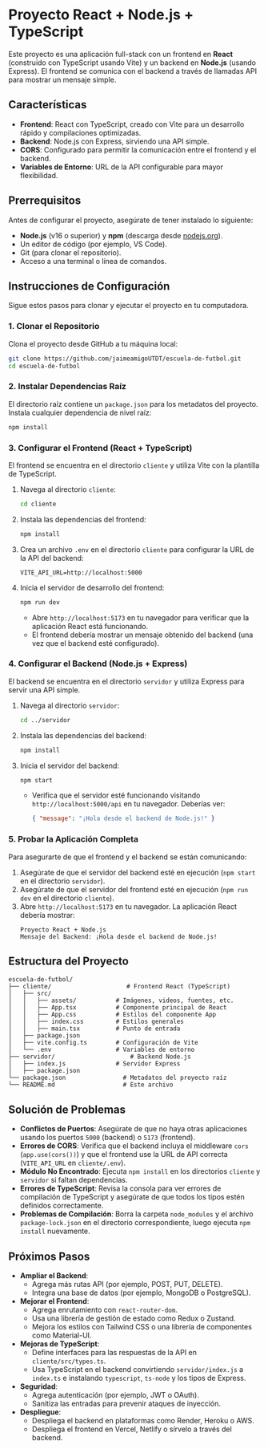 # Proyecto React + Node.js + TypeScript

Este proyecto es una aplicación full-stack con un frontend en **React** (construido con TypeScript usando Vite) y un backend en **Node.js** (usando Express). El frontend se comunica con el backend a través de llamadas API para mostrar un mensaje simple.

## Características
- **Frontend**: React con TypeScript, creado con Vite para un desarrollo rápido y compilaciones optimizadas.
- **Backend**: Node.js con Express, sirviendo una API simple.
- **CORS**: Configurado para permitir la comunicación entre el frontend y el backend.
- **Variables de Entorno**: URL de la API configurable para mayor flexibilidad.

## Prerrequisitos
Antes de configurar el proyecto, asegúrate de tener instalado lo siguiente:
- **Node.js** (v16 o superior) y **npm** (descarga desde [nodejs.org](https://nodejs.org)).
- Un editor de código (por ejemplo, VS Code).
- Git (para clonar el repositorio).
- Acceso a una terminal o línea de comandos.

## Instrucciones de Configuración
Sigue estos pasos para clonar y ejecutar el proyecto en tu computadora.

### 1. Clonar el Repositorio
Clona el proyecto desde GitHub a tu máquina local:

```bash
git clone https://github.com/jaimeamigoUTDT/escuela-de-futbol.git
cd escuela-de-futbol
```

### 2. Instalar Dependencias Raíz
El directorio raíz contiene un `package.json` para los metadatos del proyecto. Instala cualquier dependencia de nivel raíz:

```bash
npm install
```

### 3. Configurar el Frontend (React + TypeScript)
El frontend se encuentra en el directorio `cliente` y utiliza Vite con la plantilla de TypeScript.

1. Navega al directorio `cliente`:
   ```bash
   cd cliente
   ```

2. Instala las dependencias del frontend:
   ```bash
   npm install
   ```

3. Crea un archivo `.env` en el directorio `cliente` para configurar la URL de la API del backend:
   ```env
   VITE_API_URL=http://localhost:5000
   ```

4. Inicia el servidor de desarrollo del frontend:
   ```bash
   npm run dev
   ```
   - Abre `http://localhost:5173` en tu navegador para verificar que la aplicación React está funcionando.
   - El frontend debería mostrar un mensaje obtenido del backend (una vez que el backend esté configurado).

### 4. Configurar el Backend (Node.js + Express)
El backend se encuentra en el directorio `servidor` y utiliza Express para servir una API simple.

1. Navega al directorio `servidor`:
   ```bash
   cd ../servidor
   ```

2. Instala las dependencias del backend:
   ```bash
   npm install
   ```

3. Inicia el servidor del backend:
   ```bash
   npm start
   ```
   - Verifica que el servidor esté funcionando visitando `http://localhost:5000/api` en tu navegador. Deberías ver:
     ```json
     { "message": "¡Hola desde el backend de Node.js!" }
     ```

### 5. Probar la Aplicación Completa
Para asegurarte de que el frontend y el backend se están comunicando:
1. Asegúrate de que el servidor del backend esté en ejecución (`npm start` en el directorio `servidor`).
2. Asegúrate de que el servidor del frontend esté en ejecución (`npm run dev` en el directorio `cliente`).
3. Abre `http://localhost:5173` en tu navegador. La aplicación React debería mostrar:
   ```
   Proyecto React + Node.js
   Mensaje del Backend: ¡Hola desde el backend de Node.js!
   ```
   
## Estructura del Proyecto
```
escuela-de-futbol/
├── cliente/                     # Frontend React (TypeScript)
│   ├── src/
│   │   ├── assets/           # Imágenes, videos, fuentes, etc.
│   │   ├── App.tsx           # Componente principal de React
│   │   ├── App.css           # Estilos del componente App
│   │   ├── index.css         # Estilos generales
│   │   ├── main.tsx          # Punto de entrada
│   ├── package.json
│   ├── vite.config.ts        # Configuración de Vite
│   └── .env                  # Variables de entorno
├── servidor/                     # Backend Node.js
│   ├── index.js              # Servidor Express
│   ├── package.json
└── package.json                # Metadatos del proyecto raíz
└── README.md                   # Este archivo
```

## Solución de Problemas
- **Conflictos de Puertos**: Asegúrate de que no haya otras aplicaciones usando los puertos `5000` (backend) o `5173` (frontend).
- **Errores de CORS**: Verifica que el backend incluya el middleware `cors` (`app.use(cors())`) y que el frontend use la URL de API correcta (`VITE_API_URL` en `cliente/.env`).
- **Módulo No Encontrado**: Ejecuta `npm install` en los directorios `cliente` y `servidor` si faltan dependencias.
- **Errores de TypeScript**: Revisa la consola para ver errores de compilación de TypeScript y asegúrate de que todos los tipos estén definidos correctamente.
- **Problemas de Compilación**: Borra la carpeta `node_modules` y el archivo `package-lock.json` en el directorio correspondiente, luego ejecuta `npm install` nuevamente.

## Próximos Pasos
- **Ampliar el Backend**:
  - Agrega más rutas API (por ejemplo, POST, PUT, DELETE).
  - Integra una base de datos (por ejemplo, MongoDB o PostgreSQL).
- **Mejorar el Frontend**:
  - Agrega enrutamiento con `react-router-dom`.
  - Usa una librería de gestión de estado como Redux o Zustand.
  - Mejora los estilos con Tailwind CSS o una librería de componentes como Material-UI.
- **Mejoras de TypeScript**:
  - Define interfaces para las respuestas de la API en `cliente/src/types.ts`.
  - Usa TypeScript en el backend convirtiendo `servidor/index.js` a `index.ts` e instalando `typescript`, `ts-node` y los tipos de Express.
- **Seguridad**:
  - Agrega autenticación (por ejemplo, JWT o OAuth).
  - Sanitiza las entradas para prevenir ataques de inyección.
- **Despliegue**:
  - Despliega el backend en plataformas como Render, Heroku o AWS.
  - Despliega el frontend en Vercel, Netlify o sírvelo a través del backend.
